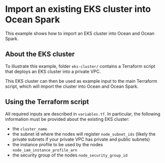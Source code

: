 # Import an existing EKS cluster into Ocean Spark

This example shows how to import an EKS cluster into Ocean and Ocean Spark.

## About the EKS cluster

To illustrate this example, folder `eks-cluster/` contains a Terraform script that deploys an EKS cluster into a private VPC.

This EKS cluster can then be used as example input to the main Terraform script, which will import the cluster into Ocean and Ocean Spark.

## Using the Terraform script

All required inputs are described in `variables.tf`.
In particular, the following information must be provided about the existing EKS cluster:
* the `cluster_name`
* the subnet id where the nodes will register `node_subnet_ids` (likely the private subnets if your private VPC has private and public subnets)
* the instance profile to be used by the nodes `node_iam_instance_profile_arn`
* the security group of the nodes `node_security_group_id`
